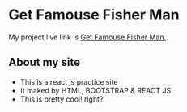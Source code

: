 # Get Famouse Fisher Man

My project live link is [Get Famouse Fisher Man.](https://reactjs-assingment8-fishers.netlify.app/).

## About my site

* This is a react js practice site
* It maked by HTML, BOOTSTRAP & REACT JS
* This is pretty cool! right?
